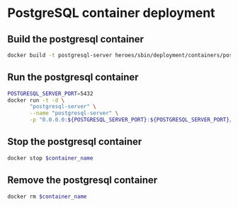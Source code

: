 # PostgreSQL container deployment

## Build the postgresql container
```bash
docker build -t postgresql-server heroes/sbin/deployment/containers/postgresql/
```

## Run the postgresql container
```bash
POSTGRESQL_SERVER_PORT=5432
docker run -t -d \
       "postgresql-server" \
       --name "postgresql-server" \
       -p "0.0.0.0:${POSTGRESQL_SERVER_PORT}:${POSTGRESQL_SERVER_PORT}/tcp"
```

## Stop the postgresql container
```bash
docker stop $container_name
```

## Remove the postgresql container
```bash
docker rm $container_name
```
